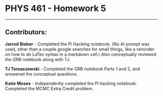 # PHYS 461 - Homework 5

---

## Contributors:

**Jarrod Bieber** - Completed the Pi Hacking notebook. (No AI prompt was used, other than a couple google searches for small things, like a reminder on how to do LaTex syntax in a markdown cell.) Also conceptually reviewed the GRB notebook along with TJ.

**TJ Tomaszewski** - Completed the GRB notebook Parts 1 and 2, and answered the conceptual questions.

**Katie Moses** - Independently completed the Pi hacking notebook. Completed the MCMC Extra Credit problem.
